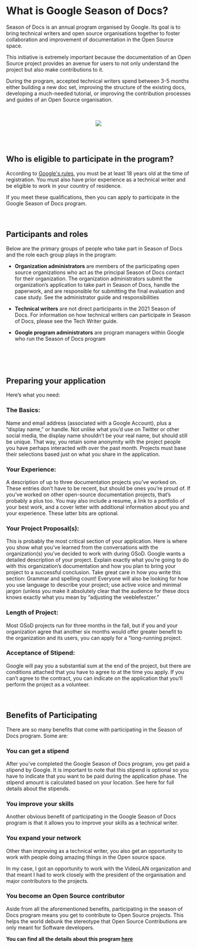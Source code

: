 # What is Google Season of Docs?

Season of Docs is an annual program organised by Google. Its goal is to bring technical writers and open source organisations together to foster collaboration and improvement of documentation in the Open Source space.

This initiative is extremely important because the documentation of an Open Source project provides an avenue for users to not only understand the project but also make contributions to it.

During the program, accepted technical writers spend between 3-5 months either building a new doc set, improving the structure of the existing docs, developing a much-needed tutorial, or improving the contribution processes and guides of an Open Source organisation.
<br>
<br>
<br>
<p align="center">
    <img src="https://developers.google.com/season-of-docs/images/logo/SeasonofDocs_Logo_SecondaryGrey_300ppi.png" 
    style=max-width:90%;
    max-height:70%
    display: block;
     />
</p>

<br>
<br>

## Who is eligible to participate in the program?

According to [Google's rules](https://developers.google.com/season-of-docs/docs), you must be at least 18 years old at the time of registration. You must also have prior experience as a technical writer and be eligible to work in your country of residence.

If you meet these qualifications, then you can apply to participate in the Google Season of Docs program.
<br>
<br>
<br>

## Participants and roles
Below are the primary groups of people who take part in Season of Docs and the role each group plays in the program:

- **Organization administrators** are members of the participating open source organizations who act as the principal Season of Docs contact for their organization. The organization administrators submit the organization’s application to take part in Season of Docs, handle the paperwork, and are responsible for submitting the final evaluation and case study. See the administrator guide and responsibilities

- **Technical writers** are not direct participants in the 2021 Season of Docs. For information on how technical writers can participate in Season of Docs, please see the Tech Writer guide.

- **Google program administrators** are program managers within Google who run the Season of Docs program
<br>
<br>
<br>

## Preparing your application
Here’s what you need:
### The Basics: 
Name and email address (associated with a Google Account), plus a “display name,” or handle. Not unlike what you’d use on Twitter or other social media, the display name shouldn’t be your real name, but should still be unique. That way, you retain some anonymity with the project people you have perhaps interacted with over the past month. Projects must base their selections based just on what you share in the application.

### Your Experience:
 A description of up to three documentation projects you’ve worked on. These entries don’t have to be recent, but should be ones you’re proud of. If you’ve worked on other open-source documentation projects, that’s probably a plus too. You may also include a resume, a link to a portfolio of your best work, and a cover letter with additional information about you and your experience. These latter bits are optional.

### Your Project Proposal(s): 
This is probably the most critical section of your application. Here is where you show what you’ve learned from the conversations with the organization(s) you’ve decided to work with during GSoD. Google wants a detailed description of your project. Explain exactly what you’re going to do with this organization’s documentation and how you plan to bring your project to a successful conclusion. Take great care in how you write this section: Grammar and spelling count! Everyone will also be looking for how you use language to describe your project; use active voice and minimal jargon (unless you make it absolutely clear that the audience for these docs knows exactly what you mean by “adjusting the veeblefestzer.”

### Length of Project:
Most GSoD projects run for three months in the fall, but if you and your organization agree that another six months would offer greater benefit to the organization and its users, you can apply for a “long-running project.

### Acceptance of Stipend: 
Google will pay you a substantial sum at the end of the project, but there are conditions attached that you have to agree to at the time you apply. If you can’t agree to the contract, you can indicate on the application that you’ll perform the project as a volunteer.
<br>
<br>
<br>

## Benefits of Participating
There are so many benefits that come with participating in the Season of Docs program. Some are:

### You can get a stipend
After you've completed the Google Season of Docs program, you get paid a stipend by Google. It is important to note that this stipend is optional so you have to indicate that you want to be paid during the application phase.
The stipend amount is calculated based on your location. See here for full details about the stipends.

### You improve your skills
Another obvious benefit of participating in the Google Season of Docs program is that it allows you to improve your skills as a technical writer.

### You expand your network
Other than improving as a technical writer, you also get an opportunity to work with people doing amazing things in the Open source space.

In my case, I got an opportunity to work with the VideoLAN organization and that meant I had to work closely with the president of the organisation and major contributors to the projects.

### You become an Open Source contributor
Aside from all the aforementioned benefits, participating in the season of Docs program means you get to contribute to Open Source projects. This helps the world debunk the stereotype that Open Source Contributions are only meant for Software developers.

**You can find all the details about this program [here](https://developers.google.com/season-of-docs)**